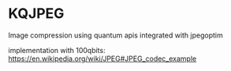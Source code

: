 # KQJPEG
Image compression using quantum apis integrated with jpegoptim

implementation with 100qbits:
https://en.wikipedia.org/wiki/JPEG#JPEG_codec_example
